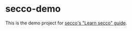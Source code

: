 # secco-demo

This is the demo project for [secco's "Learn secco" guide](https://secco.lekoarts.de/guide/learn-secco/).